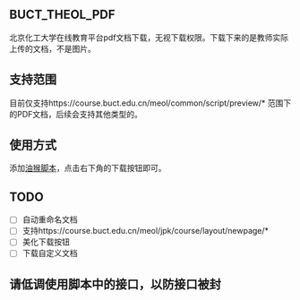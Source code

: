 ## BUCT_THEOL_PDF

北京化工大学在线教育平台pdf文档下载，无视下载权限。下载下来的是教师实际上传的文档，不是图片。
## 支持范围

目前仅支持https://course.buct.edu.cn/meol/common/script/preview/* 范围下的PDF文档，后续会支持其他类型的。

## 使用方式

添加[油猴脚本](https://greasyfork.org/zh-CN/scripts/469075-buct-theol-pdf)，点击右下角的下载按钮即可。

## TODO

- [ ] 自动重命名文档
- [ ] 支持https://course.buct.edu.cn/meol/jpk/course/layout/newpage/*
- [ ] 美化下载按钮
- [ ] 下载自定义文档
## 请低调使用脚本中的接口，以防接口被封
